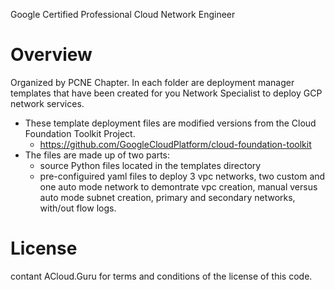 Google Certified Professional Cloud Network Engineer

# Overview

Organized by PCNE Chapter. In each folder are deployment manager templates that have been created for you Network Specialist to deploy GCP network services.  

 - These template deployment files are modified versions from the Cloud Foundation Toolkit Project. 
    - https://github.com/GoogleCloudPlatform/cloud-foundation-toolkit
 - The files are made up of two parts:
    - source Python files located in the templates directory
    - pre-configuired yaml files to deploy 3 vpc networks, two custom and one auto mode network to demontrate vpc creation, manual versus auto mode subnet creation, primary and secondary networks, with/out flow logs.
    
# License

contant ACloud.Guru for terms and conditions of the license of this code.
